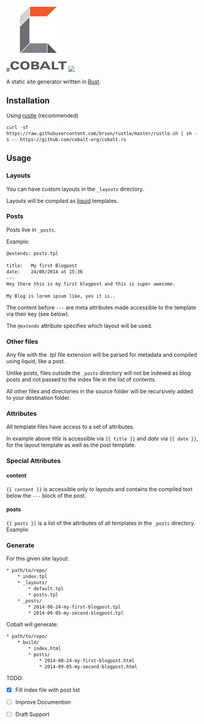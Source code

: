 #![Cobalt](https://raw.githubusercontent.com/cobalt-org/logos/master/cobald.logo.02.resize.png) [![](https://travis-ci.org/cobalt-org/cobalt.rs.svg?branch=master)](https://travis-ci.org/cobalt-org/cobalt.rs)

A static site generator written in [Rust](http://www.rust-lang.org/).

## Installation

Using [rustle](https://github.com/brson/rustle) (recommended)

```
curl -sf https://raw.githubusercontent.com/brson/rustle/master/rustle.sh | sh -s -- https://github.com/cobalt-org/cobalt.rs
```

## Usage

### Layouts

You can have custom layouts in the ```_layouts``` directory.

Layouts will be compiled as [liquid](https://github.com/cobalt-org/liquid-rust) templates.

### Posts

Posts live in ```_posts```.

Example:

```text
@extends: posts.tpl

title:   My first Blogpost
date:    24/08/2014 at 15:36
---
Hey there this is my first blogpost and this is super awesome.

My Blog is lorem ipsum like, yes it is..
```

The content before ```---``` are meta attributes made accessible to the template via their key (see below).

The ```@extends``` attribute specifies which layout will be used.

### Other files

Any file with the .tpl file extension will be parsed for metadata and compiled using liquid, like a post.

Unlike posts, files outside the ``_posts`` directory will not be indexed as blog posts and not passed to the index file in the list of contents.

All other files and directories in the source folder will be recursively added to your destination folder.

### Attributes

All template files have access to a set of attributes.

In example above _title_ is accessible via ```{{ title }}``` and _date_ via ```{{ date }}```, for the layout template as well as the post template.

### Special Attributes

#### content

`{{ content }}` is accessible only to layouts and contains the compiled text below the ```---``` block of the post.

#### posts

`{{ posts }}` is a list of the attributes of all templates in the `_posts` directory. Example:

### Generate

For this given site layout:

    * path/to/repo/
        * index.tpl
        * _layouts/
            * default.tpl
            * posts.tpl
        * _posts/
            * 2014-08-24-my-first-blogpost.tpl
            * 2014-09-05-my-second-blogpost.tpl

Cobalt will generate:

    * path/to/repo/
        * build/
            * index.html
            * posts/
                * 2014-08-24-my-first-blogpost.html
                * 2014-09-05-my-second-blogpost.html

TODO:

- [x] Fill index file with post list
- [ ] Improve Documention
- [ ] Draft Support

